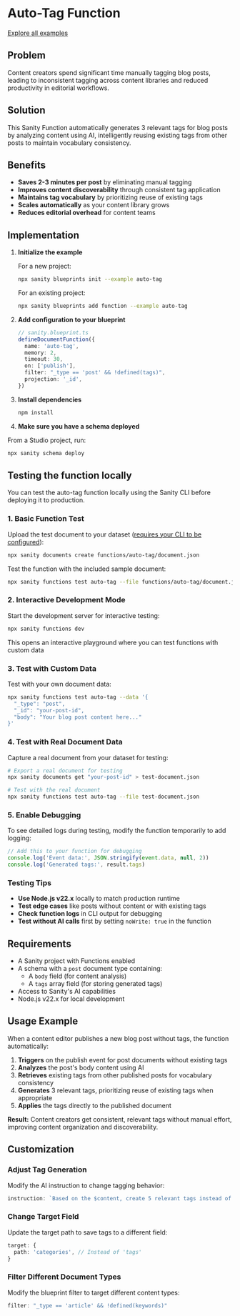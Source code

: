 # Auto-Tag Function

[Explore all examples](https://github.com/sanity-io/sanity/tree/main/examples)

## Problem

Content creators spend significant time manually tagging blog posts, leading to inconsistent tagging across content libraries and reduced productivity in editorial workflows.

## Solution

This Sanity Function automatically generates 3 relevant tags for blog posts by analyzing content using AI, intelligently reusing existing tags from other posts to maintain vocabulary consistency.

## Benefits

- **Saves 2-3 minutes per post** by eliminating manual tagging
- **Improves content discoverability** through consistent tag application
- **Maintains tag vocabulary** by prioritizing reuse of existing tags
- **Scales automatically** as your content library grows
- **Reduces editorial overhead** for content teams

## Implementation

1. **Initialize the example**

   For a new project:

   ```bash
   npx sanity blueprints init --example auto-tag
   ```

   For an existing project:

   ```bash
   npx sanity blueprints add function --example auto-tag
   ```

2. **Add configuration to your blueprint**

   ```ts
   // sanity.blueprint.ts
   defineDocumentFunction({
     name: 'auto-tag',
     memory: 2,
     timeout: 30,
     on: ['publish'],
     filter: "_type == 'post' && !defined(tags)",
     projection: '_id',
   })
   ```

3. **Install dependencies**

   ```bash
   npm install
   ```

4. **Make sure you have a schema deployed**

From a Studio project, run:

```bash
npx sanity schema deploy
```

## Testing the function locally

You can test the auto-tag function locally using the Sanity CLI before deploying it to production.

### 1. Basic Function Test

Upload the test document to your dataset ([requires your CLI to be configured](https://www.sanity.io/docs/apis-and-sdks/cli#k4baf8325e0e3)):

```bash
npx sanity documents create functions/auto-tag/document.json
```

Test the function with the included sample document:

```bash
npx sanity functions test auto-tag --file functions/auto-tag/document.json
```

### 2. Interactive Development Mode

Start the development server for interactive testing:

```bash
npx sanity functions dev
```

This opens an interactive playground where you can test functions with custom data

### 3. Test with Custom Data

Test with your own document data:

```bash
npx sanity functions test auto-tag --data '{
  "_type": "post",
  "_id": "your-post-id",
  "body": "Your blog post content here..."
}'
```

### 4. Test with Real Document Data

Capture a real document from your dataset for testing:

```bash
# Export a real document for testing
npx sanity documents get "your-post-id" > test-document.json

# Test with the real document
npx sanity functions test auto-tag --file test-document.json
```

### 5. Enable Debugging

To see detailed logs during testing, modify the function temporarily to add logging:

```typescript
// Add this to your function for debugging
console.log('Event data:', JSON.stringify(event.data, null, 2))
console.log('Generated tags:', result.tags)
```

### Testing Tips

- **Use Node.js v22.x** locally to match production runtime
- **Test edge cases** like posts without content or with existing tags
- **Check function logs** in CLI output for debugging
- **Test without AI calls** first by setting `noWrite: true` in the function

## Requirements

- A Sanity project with Functions enabled
- A schema with a `post` document type containing:
  - A `body` field (for content analysis)
  - A `tags` array field (for storing generated tags)
- Access to Sanity's AI capabilities
- Node.js v22.x for local development

## Usage Example

When a content editor publishes a new blog post without tags, the function automatically:

1. **Triggers** on the publish event for post documents without existing tags
2. **Analyzes** the post's body content using AI
3. **Retrieves** existing tags from other published posts for vocabulary consistency
4. **Generates** 3 relevant tags, prioritizing reuse of existing tags when appropriate
5. **Applies** the tags directly to the published document

**Result:** Content creators get consistent, relevant tags without manual effort, improving content organization and discoverability.

## Customization

### Adjust Tag Generation

Modify the AI instruction to change tagging behavior:

```typescript
instruction: `Based on the $content, create 5 relevant tags instead of 3. Focus on technical topics and use camelCase format.`
```

### Change Target Field

Update the target path to save tags to a different field:

```typescript
target: {
  path: 'categories', // Instead of 'tags'
}
```

### Filter Different Document Types

Modify the blueprint filter to target different content types:

```typescript
filter: "_type == 'article' && !defined(keywords)"
```
